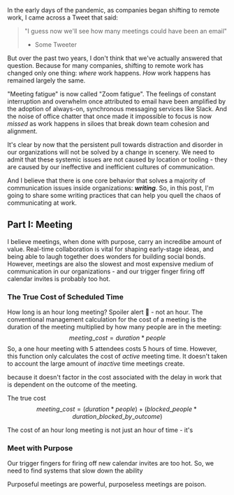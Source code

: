 In the early days of the pandemic, as companies began shifting to remote work, I came across a Tweet that said:

> "I guess now we'll see how many meetings could have been an email"
> - Some Tweeter

But over the past two years, I don't think that we've actually answered that question. Because for many companies, shifting to remote work has changed only one thing: *where* work happens. *How* work happens has remained largely the same.

"Meeting fatigue" is now called "Zoom fatigue". The feelings of constant interruption and overwhelm once attributed to email have been amplified by the adoption of always-on, synchronous messaging services like Slack. And the noise of office chatter that once made it impossible to focus is now *missed* as work happens in siloes that break down team cohesion and alignment.

It's clear by now that the persistent pull towards distraction and disorder in our organizations will not be solved by a change in scenery. We need to admit that these systemic issues are not caused by location or tooling - they are caused by our ineffective and inefficient cultures of communication.

And I believe that there is one core behavior that solves a majority of communication issues inside organizations: ***writing***. So, in this post, I'm going to share some writing practices that can help you quell the chaos of communicating at work.

## Part I: Meeting
I believe meetings, when done with purpose, carry an incredibe amount of value. Real-time collaboration is vital for shaping early-stage ideas, and being able to laugh together does wonders for building social bonds. However, meetings are also the slowest and most expensive medium of communication in our organizations - and our trigger finger firing off calendar invites is probably too hot.

### The True Cost of Scheduled Time
How long is an hour long meeting? Spoiler alert 🚨 - not an hour. The conventional management calculation for the cost of a meeting is the duration of the meeting multiplied by how many people are in the meeting:
$$ meeting\_cost = duration * people $$
So, a one hour meeting with 5 attendees costs 5 hours of time. However, this function only calculates the cost of *active* meeting time. It doesn't taken to account the large amount of *inactive* time meetings create.



because it doesn't factor in the cost associated with the delay in work that is dependent on the outcome of the meeting.

The true cost 
$$ meeting\_cost = (duration * people) + (blocked\_people * duration\_blocked\_by\_outcome) $$

The cost of an hour long meeting is not just an hour of time - it's 

### Meet with Purpose



Our trigger fingers for firing off new calendar invites are too hot. So, we need to find systems that slow down the ability 



Purposeful meetings are powerful, purposeless meetings are poison.